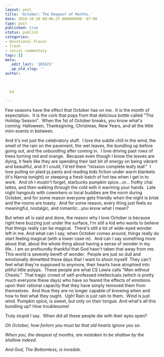 ```yaml
---
layout: post
title: 'October: The Deepest of Months.'
date: 2010-10-20 00:06:27.000000000 -07:00
type: post
published: true
status: publish
categories:
- Devotional Flavor
- fresh
- social commentary
tags: []
meta:
  _edit_last: '165623'
  _wp_old_slug: ''
author:
  
  
  
  Ed
  
---
```

<p>Few seasons have the effect that October has on me.  It is the month of expectation.  It is the cork that pops from that delicious bottle called "The Holiday Season".  When the 1st of October breaks, you know what's coming: Halloween, Thanksgiving, Christmas, New Years, and all the little mini-events in between.</p>
<p>And it's not just the celebratory stuff.  I love the subtle chill in the wind, the smell of the rain on the pavement, the wet leaves, the bundling up before going out, and the unbundling after coming in.  I love driving past rows of trees turning red and orange.  Because even though I know the leaves are dying, it feels like they are spending their last bit of energy on being vibrant and beautiful, and if I could, I'd tell them "mission complete leafy leaf."  I love pulling on plaid pj pants and reading kids fiction under warm blankets (it's Narnia tonight) or steeping a fresh batch of hot tea when I get in to work.  And oh I mustn't forget, starbucks pumpkin spice...or... frothy chai lattes, and then walking through the cold with it warming your hands.  Late night hangouts with coworkers or local buddies are the norm during October, and for some reason everyone gets friendly when the night is brisk and the rooms are toasty.  And for some reason, every thing just feels so meaningful, nostalgic, and romantic...you know what I mean?</p>
<p>But when all is said and done, the reason why I love October is because right here buzzing just under the surface, I'm still a kid who wants to believe that things really can be magical.  There's still a lot of wide-eyed wonder left in me. And what can I say, when October comes around, things really do start feeling magical (with a lower case m).  And can I say something more about that, about the whole thing about having a sense of wonder in my life.. I am so profoundly thankful that God hasn't taken that away from me. This world is severely bereft of wonder.  People are just so dull and emotionally dimwitted these days that I want to shoot myself. They can't feel what they're supposed to anymore, their hearts have atrophied into pitiful little polyps.  These people are what CS Lewis calls "Men without Chests."  That tragic crowd of self-professed intellectuals (which is pretty much everyone these days) who have so feared the effects of emotions upon their rational capacity that they have simply removed them from themselves.  And thus they are no longer capable of knowing when and how to feel what they ought.  Ugh! Rain is just rain to them.  Wind is just wind. Pumpkin spice, is sweet, but only on their tongue. And what's all this bundling up? How troublesome!</p>
<p>Truly stupid I say.  When did all these people die with their eyes open?</p>
<p><em>Oh October, how forlorn you must be that old hearts ignore you so.</em></p>
<p><em>When you, the deepest of months, are mistaken to be shallow by the shallow indeed.</em></p>
<p><em>And God, The Bottomless, is invisible.</em></p>
